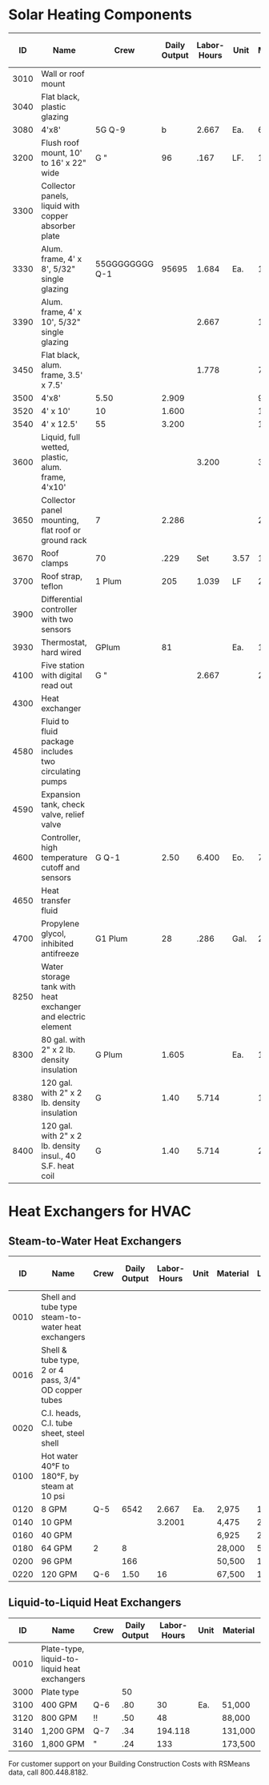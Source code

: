 # Solar Heating Components

| ID    | Name                                                                 | Crew   | Daily Output | Labor-Hours | Unit | Material | Labor | Equipment | Total   | Total Incl O&P |
|-------|----------------------------------------------------------------------|--------|--------------|-------------|------|----------|-------|-----------|---------|----------------|
| 3010  | Wall or roof mount                                                   |        |              |             |      |          |       |           |         |                |
| 3040  | Flat black, plastic glazing                                          |        |              |             |      |          |       |           |         |                |
| 3080  | 4'x8'                                                                | 5G Q-9 | b            | 2.667       | Ea.  | 690      | 162   |           | 852     | 1,000          |
| 3200  | Flush roof mount, 10' to 16' x 22" wide                              | G "    | 96           | .167        | LF.  | 182      | 10.15 |           | 192.15  | 216            |
| 3300  | Collector panels, liquid with copper absorber plate                  |        |              |             |      |          |       |           |         |                |
| 3330  | Alum. frame, 4' x 8', 5/32" single glazing                           | 55GGGGGGGG Q-1 | 95695 | 1.684 | Ea.  | 1,050    | 106   |           | 1,156   | 1,300          |
| 3390  | Alum. frame, 4' x 10', 5/32" single glazing                          |        |              | 2.667       |      | 1,200    | 168   |           | 1,368   | 1,575          |
| 3450  | Flat black, alum. frame, 3.5' x 7.5'                                 |        |              | 1.778       |      | 765      | 112   |           | 877     | 1,000          |
| 3500  | 4'x8'                                                                | 5.50   | 2.909        |             |      | 930      | 183   |           | 1,113   | 1,300          |
| 3520  | 4' x 10'                                                             | 10     | 1.600        |             |      | 1,150    | 101   |           | 1,251   | 1,425          |
| 3540  | 4' x 12.5'                                                           | 55     | 3.200        |             |      | 1,250    | 201   |           | 1,451   | 1,675          |
| 3600  | Liquid, full wetted, plastic, alum. frame, 4'x10'                    |        |              | 3.200       |      | 330      | 201   |           | 531     | 665            |
| 3650  | Collector panel mounting, flat roof or ground rack                   | 7      | 2.286        |             |      | 267      | 144   |           | 411     | 510            |
| 3670  | Roof clamps                                                          | 70     | .229         | Set         | 3.57 | 14.35    |       | 17.92     | 25.50   |                |
| 3700  | Roof strap, teflon                                                   | 1 Plum | 205          | 1.039       | LF   | 25       | 2.72  |           | 27.72   | 31.50          |
| 3900  | Differential controller with two sensors                             |        |              |             |      |          |       |           |         |                |
| 3930  | Thermostat, hard wired                                               | GPlum  | 81           |             | Ea.  | 115      | 70    |           | 185     | 231            |
| 4100  | Five station with digital read out                                   | G "    |              | 2.667       |      | 278      | 186   |           | 464     | 585            |
| 4300  | Heat exchanger                                                       |        |              |             |      |          |       |           |         |                |
| 4580  | Fluid to fluid package includes two circulating pumps                |        |              |             |      |          |       |           |         |                |
| 4590  | Expansion tank, check valve, relief valve                            |        |              |             |      |          |       |           |         |                |
| 4600  | Controller, high temperature cutoff and sensors                      | G Q-1  | 2.50         | 6.400       | Eo.  | 785      | 4000  |           | 1,185   | 1,475          |
| 4650  | Heat transfer fluid                                                  |        |              |             |      |          |       |           |         |                |
| 4700  | Propylene glycol, inhibited antifreeze                               | G1 Plum| 28           | .286        | Gal. | 24.50    | 19.95 |           | 44.45   | 56.50          |
| 8250  | Water storage tank with heat exchanger and electric element          |        |              |             |      |          |       |           |         |                |
| 8300  | 80 gal. with 2" x 2 lb. density insulation                           | G Plum | 1.605        |             | Ea.  | 1,800    | 350   |           | 2,150   | 2,500          |
| 8380  | 120 gal. with 2" x 2 lb. density insulation                          | G      | 1.40         | 5.714       |      | 1,750    | 400   |           | 2,150   | 2,525          |
| 8400  | 120 gal. with 2" x 2 lb. density insul., 40 S.F. heat coil           | G      | 1.40         | 5.714       |      | 2,600    | 400   |           | 3,000   | 3,450          |

# Heat Exchangers for HVAC

## Steam-to-Water Heat Exchangers

| ID    | Name                                                                 | Crew   | Daily Output | Labor-Hours | Unit | Material | Labor | Equipment | Total   | Total Incl O&P |
|-------|----------------------------------------------------------------------|--------|--------------|-------------|------|----------|-------|-----------|---------|----------------|
| 0010  | Shell and tube type steam-to-water heat exchangers                   |        |              |             |      |          |       |           |         |                |
| 0016  | Shell & tube type, 2 or 4 pass, 3/4" OD copper tubes                 |        |              |             |      |          |       |           |         |                |
| 0020  | C.I. heads, C.I. tube sheet, steel shell                             |        |              |             |      |          |       |           |         |                |
| 0100  | Hot water 40°F to 180°F, by steam at 10 psi                          |        |              |             |      |          |       |           |         |                |
| 0120  | 8 GPM                                                                | Q-5    | 6542         | 2.667       | Ea.  | 2,975    | 169   |           | 3,144   | 3,525          |
| 0140  | 10 GPM                                                               |        |              | 3.2001      |      | 4,475    | 203   |           | 4,678   | 5,225          |
| 0160  | 40 GPM                                                               |        |              |             |      | 6,925    | 253   |           | 7,178   | 7,975          |
| 0180  | 64 GPM                                                               | 2      | 8            |             |      | 28,000   | 505   |           | 28,505  | 31,600         |
| 0200  | 96 GPM                                                               |        | 166          |             |      | 50,500   | 1,025 |           | 51,525  | 57,000         |
| 0220  | 120 GPM                                                              | Q-6    | 1.50         | 16          |      | 67,500   | 1,050 |           | 68,550  | 76,000         |

## Liquid-to-Liquid Heat Exchangers

| ID    | Name                                                                 | Crew   | Daily Output | Labor-Hours | Unit | Material | Labor | Equipment | Total   | Total Incl O&P |
|-------|----------------------------------------------------------------------|--------|--------------|-------------|------|----------|-------|-----------|---------|----------------|
| 0010  | Plate-type, liquid-to-liquid heat exchangers                         |        |              |             |      |          |       |           |         |                |
| 3000  | Plate type                                                           |        | 50           |             |      |          |       |           |         |                |
| 3100  | 400 GPM                                                              | Q-6    | .80          | 30          | Ea.  | 51,000   | 1,975 |           | 52,975  | 59,000         |
| 3120  | 800 GPM                                                              | !!     | .50          | 48          |      | 88,000   | 3,150 |           | 91,150  | 101,500        |
| 3140  | 1,200 GPM                                                            | Q-7    | .34          | 194.118     |      | 131,000  | 6,300 |           | 137,300 | 153,500        |
| 3160  | 1,800 GPM                                                            | "      | .24          | 133         |      | 173,500  | 8,925 |           | 182,425 | 204,500        |

For customer support on your Building Construction Costs with RSMeans data, call 800.448.8182.